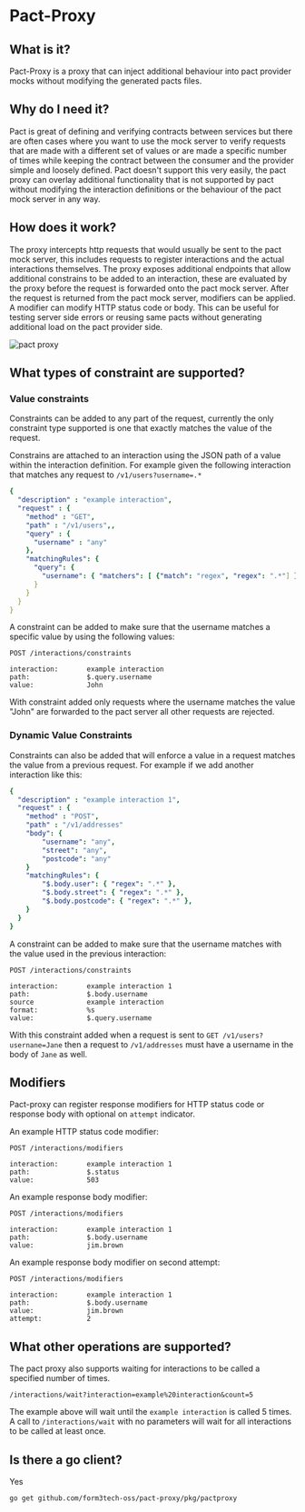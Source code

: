 # Pact-Proxy

## What is it?
Pact-Proxy is a proxy that can inject additional behaviour into pact provider mocks without modifying the generated pacts files.

## Why do I need it?
Pact is great of defining and verifying contracts between services but there are often cases where you want to
use the mock server to verify requests that are made with a different set of values or are made a specific number of times
while keeping the contract between the consumer and the provider simple and loosely defined.
Pact doesn't support this very easily, the pact proxy can overlay additional functionality that is not supported
by pact without modifying the interaction definitions or the behaviour of the pact mock server in any way.

## How does it work?
The proxy intercepts http requests that would usually be sent to the pact mock server, this includes requests to 
register interactions and the actual interactions themselves. The proxy exposes additional endpoints that allow
additional constrains to be added to an interaction, these are evaluated by the proxy before the request is
forwarded onto the pact mock server.
After the request is returned from the pact mock server, modifiers can be applied. A modifier can modify HTTP status code
or body. This can be useful for testing server side errors or reusing same pacts without generating additional load
on the pact provider side.

![pact proxy](./pact-proxy.png)

## What types of constraint are supported?

### Value constraints
Constraints can be added to any part of the request, currently the only constraint type supported is one that exactly
matches the value of the request.

Constrains are attached to an interaction using the JSON path of a value within the interaction definition. For example
given the following interaction that matches any request to `/v1/users?username=.*`

```yaml 
{
  "description" : "example interaction",
  "request" : {
    "method" : "GET",
    "path" : "/v1/users",,
    "query" : {
      "username" : "any"
    },
    "matchingRules": {
      "query": {
        "username": { "matchers": [ {"match": "regex", "regex": ".*"] }
      }
    }
  }
}
```

A constraint can be added to make sure that the username matches a specific value by using the following values:

```
POST /interactions/constraints

interaction:       example interaction
path:              $.query.username
value:             John
```

With constraint added only requests where the username matches the value "John" are forwarded to the pact server all other
requests are rejected.

### Dynamic Value Constraints

Constraints can also be added that will enforce a value in a request matches the value from a previous request.
For example if we add another interaction like this:

```yaml 
{
  "description" : "example interaction 1",
  "request" : {
    "method" : "POST",
    "path" : "/v1/addresses"
    "body": {
        "username": "any",
        "street": "any",
        "postcode": "any"
    }
    "matchingRules": {
        "$.body.user": { "regex": ".*" },
        "$.body.street": { "regex": ".*" },
        "$.body.postcode": { "regex": ".*" },
    }
  }
}
```

A constraint can be added to make sure that the username matches with the value used in the previous interaction:

```
POST /interactions/constraints

interaction:       example interaction 1
path:              $.body.username
source             example interaction
format:            %s
value:             $.query.username
````

With this constraint added when a request is sent to `GET /v1/users?usernane=Jane` then a request to 
`/v1/addresses` must have a username in the body of `Jane` as well.

## Modifiers
Pact-proxy can register response modifiers for HTTP status code or response body with optional on `attempt` indicator.

An example HTTP status code modifier:
```
POST /interactions/modifiers

interaction:       example interaction 1
path:              $.status
value:             503
````

An example response body modifier:
```
POST /interactions/modifiers

interaction:       example interaction 1
path:              $.body.username
value:             jim.brown
````

An example response body modifier on second attempt:
```
POST /interactions/modifiers

interaction:       example interaction 1
path:              $.body.username
value:             jim.brown
attempt:           2
````


## What other operations are supported?

The pact proxy also supports waiting for interactions to be called a specified number of times.

```
/interactions/wait?interaction=example%20interaction&count=5 
```

The example above will wait until the `example interaction` is called 5 times. A call to `/interactions/wait` with no
parameters will wait for all interactions to be called at least once.

## Is there a go client?

Yes

`go get github.com/form3tech-oss/pact-proxy/pkg/pactproxy`